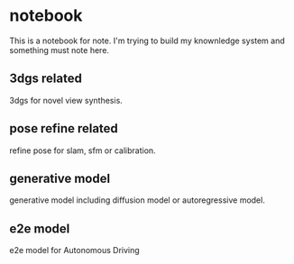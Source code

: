 # notebook

This is a notebook for note. I'm trying to build my knownledge system and something must note here.


## 3dgs related
3dgs for novel view synthesis.

## pose refine related

refine pose for slam, sfm or calibration.

## generative model

generative model including diffusion model or autoregressive model.

## e2e model
e2e model for Autonomous Driving